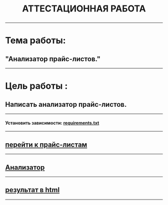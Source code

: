 #  <p align="center"> АТТЕСТАЦИОННАЯ РАБОТА
___________________________________________________________________________________________________________________________________________________________________________________________________________
# Тема работы:
## "Анализатор прайс-листов." 
___________________________________________________________________________________________________________________________________________________________________________________________________________
# Цель работы :
## Написать анализатор прайс-листов.
___________________________________________________________________________________________________________________________________________________________________________________________________________
#### Установить зависимости: [requirements.txt](https://github.com/AlexandrKuznetsov1/PriceListAnalyzer/blob/master/requirements.txt)
___________________________________________________________________________________________________________________________________________________________________________________________________________
## [перейти к прайс-листам](https://github.com/AlexandrKuznetsov1/PriceListAnalyzer/tree/master/prices)
___________________________________________________________________________________________________________________________________________________________________________________________________________
## [Анализатор](https://github.com/AlexandrKuznetsov1/PriceListAnalyzer/blob/master/project.py)
___________________________________________________________________________________________________________________________________________________________________________________________________________
## [результат в html](https://github.com/AlexandrKuznetsov1/PriceListAnalyzer/blob/master/output.html)
___________________________________________________________________________________________________________________________________________________________________________________________________________
